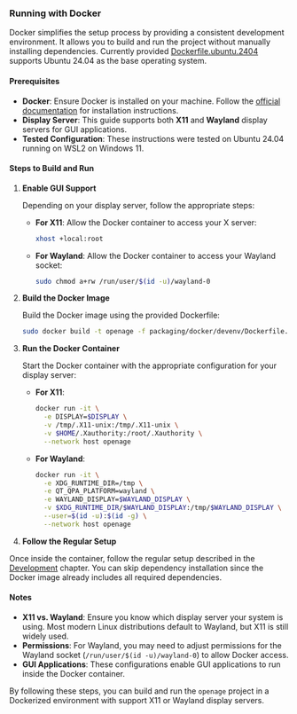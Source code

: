 ### Running with Docker

Docker simplifies the setup process by providing a consistent development environment. It allows you to build and run the project without manually installing dependencies. Currently provided [Dockerfile.ubuntu.2404](../../packaging/docker/devenv/Dockerfile.ubuntu.2404) supports Ubuntu 24.04 as the base operating system.

#### Prerequisites

- **Docker**: Ensure Docker is installed on your machine. Follow the [official documentation](https://docs.docker.com/) for installation instructions.
- **Display Server**: This guide supports both **X11** and **Wayland** display servers for GUI applications.
- **Tested Configuration**: These instructions were tested on Ubuntu 24.04 running on WSL2 on Windows 11.

#### Steps to Build and Run

1. **Enable GUI Support**

   Depending on your display server, follow the appropriate steps:

   - **For X11**:
     Allow the Docker container to access your X server:
     ```bash
     xhost +local:root
     ```

   - **For Wayland**:
     Allow the Docker container to access your Wayland socket:
     ```bash
     sudo chmod a+rw /run/user/$(id -u)/wayland-0
     ```

2. **Build the Docker Image**

   Build the Docker image using the provided Dockerfile:
   ```bash
   sudo docker build -t openage -f packaging/docker/devenv/Dockerfile.ubuntu.2404 .
   ```

3. **Run the Docker Container**

   Start the Docker container with the appropriate configuration for your display server:

   - **For X11**:
     ```bash
     docker run -it \
       -e DISPLAY=$DISPLAY \
       -v /tmp/.X11-unix:/tmp/.X11-unix \
       -v $HOME/.Xauthority:/root/.Xauthority \
       --network host openage
     ```

   - **For Wayland**:
     ```bash
     docker run -it \
       -e XDG_RUNTIME_DIR=/tmp \
       -e QT_QPA_PLATFORM=wayland \
       -e WAYLAND_DISPLAY=$WAYLAND_DISPLAY \
       -v $XDG_RUNTIME_DIR/$WAYLAND_DISPLAY:/tmp/$WAYLAND_DISPLAY \
       --user=$(id -u):$(id -g) \
       --network host openage
     ```

4. **Follow the Regular Setup**

Once inside the container, follow the regular setup described in the [Development](../building.md#development) chapter. You can skip dependency installation since the Docker image already includes all required dependencies.

#### Notes

- **X11 vs. Wayland**: Ensure you know which display server your system is using. Most modern Linux distributions default to Wayland, but X11 is still widely used.
- **Permissions**: For Wayland, you may need to adjust permissions for the Wayland socket (`/run/user/$(id -u)/wayland-0`) to allow Docker access.
- **GUI Applications**: These configurations enable GUI applications to run inside the Docker container.

By following these steps, you can build and run the `openage` project in a Dockerized environment with support X11 or Wayland display servers.
